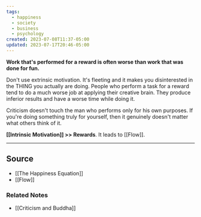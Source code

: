 ```yaml
---
tags:
  - happiness
  - society
  - business
  - psychology
created: 2023-07-08T11:37-05:00
updated: 2023-07-17T20:46-05:00
---
```

**Work that's performed for a reward is often worse than work that was done for fun.**

Don't use extrinsic motivation. It's fleeting and it makes you disinterested in the THING you actually are doing. People who perform a task for a reward tend to do a much worse job at applying their creative brain. They produce inferior results and have a worse time while doing it.

Criticism doesn't touch the man who performs only for his own purposes. If you're doing something truly for yourself, then it genuinely doesn't matter what others think of it.

**[[Intrinsic Motivation]] >> Rewards**. It leads to [[Flow]].

---

## Source
- [[The Happiness Equation]]
- [[Flow]]

### Related Notes
- [[Criticism and Buddha]]